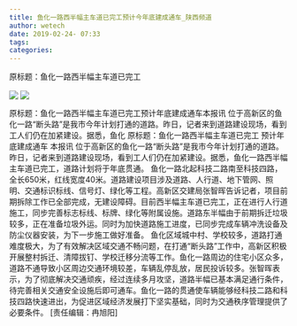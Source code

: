 ```yaml
---
title: 鱼化一路西半幅主车道已完工预计今年底建成通车_陕西频道
author: wetech
date: 2019-02-24- 07:33
tags: 
categories: 
---
```

原标题：鱼化一路西半幅主车道已完工
<!-- more -->
                
<img align="center" border="0" src="http://p2.ifengimg.com/a/2019_09/ba66a8d0768aea2_size87_w400_h224.jpg" />
                
<img align="center" border="0" src="http://p2.ifengimg.com/a/2016/0810/204c433878d5cf9size1_w16_h16.png" />
            
原标题：鱼化一路西半幅主车道已完工预计年底建成通车本报讯 位于高新区的鱼化一路“断头路”是我市今年计划打通的道路。昨日，记者来到道路建设现场，看到工人们仍在加紧建设。据悉，鱼化
原标题：鱼化一路西半幅主车道已完工
预计年底建成通车
本报讯 位于高新区的鱼化一路“断头路”是我市今年计划打通的道路。昨日，记者来到道路建设现场，看到工人们仍在加紧建设。据悉，鱼化一路西半幅主车道已完工，道路计划将于年底贯通。
鱼化一路北起科技二路南至科技四路，全长650米，红线宽度40米。道路建设项目涉及道路、人行道、地下管网、照明、交通标识标线、信号灯、绿化等工程。高新区交建局张智晖告诉记者，项目前期拆除工作已全部完成，无建设障碍。目前西半幅主车道已完工，正在进行人行道施工，同步完善标志标线、标牌、绿化等附属设施。道路东半幅由于前期拆迁垃圾较多，正在准备垃圾外运。同时为加快道路施工进度，已同步完成车辆冲洗设备及防尘仪器安装，为下一步施工做好准备。
鱼化区域城中村、学校较多，道路打通难度极大，为了有效解决区域交通不畅问题，在打通“断头路”工作中，高新区积极开展整村拆迁、清障拔钉、学校迁移分流等工作。鱼化一路周边的住宅小区众多，道路不通导致小区周边交通环境较差，车辆乱停乱放，居民投诉较多。张智晖表示，为了彻底解决交通顽疾，经过连续多月攻坚，道路半幅已基本满足通行条件，待完善相关交通安全设施后即可通车。鱼化一路的贯通使车辆能够经科技二路和科技四路快速进出，为促进区域经济发展打下坚实基础，同时为交通秩序管理提供了必要条件。
[责任编辑：冉旭阳]
            
